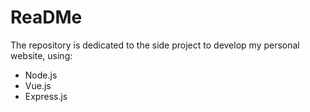 # ReaDMe
The repository is dedicated to the side project to develop my personal website, using:
* Node.js
* Vue.js
* Express.js

